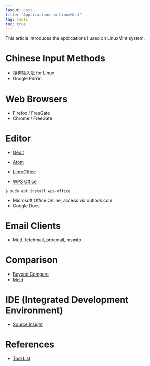 ```yaml
---
layout: post
title: "Applications on LinuxMint"
tag: Tools
toc: true
---
```


This article introduces the applications I used on LinuxMint system.

<!--more-->

# Chinese Input Methods

* 搜狗输入法 for Linux
* Google PinYin

# Web Browsers

* Firefox / FreeGate
* Chrome / FreeGate

# Editor

* [Gedit](https://wiki.gnome.org/Apps/Gedit)
* [Atom](https://atom.io/)

* [LibreOffice](http://www.libreoffice.org/)
* [WPS Office](https://www.wps.com/linux)

```
$ sudo apt install wps-office
```

* Microsoft Office Online, access via outlook.com
* Google Docs

# Email Clients

* Mutt, fetchmail, procmail, msmtp

# Comparison

* [Beyond Compare](http://www.scootersoftware.com/)
* [Meld](http://meldmerge.org/)

# IDE (Integrated Development Environment)

* [Source Insight](http://www.sourceinsight.com/)

# References

* <a href="{{ site.base-url }}/2016/06/05/tool-list.html">Tool List</a>
